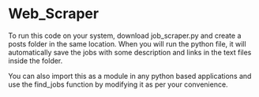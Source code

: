 # Web_Scraper

To run this code on your system, download job_scraper.py and create a posts folder in the same location. When you will run the python file, it will 
automatically save the jobs with some description and links in the text files inside the folder.

You can also import this as a module in any python based applications and use the find_jobs function by modifying it as per your convenience.
